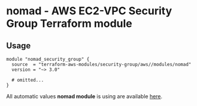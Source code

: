 # nomad - AWS EC2-VPC Security Group Terraform module

## Usage

```hcl
module "nomad_security_group" {
  source  = "terraform-aws-modules/security-group/aws//modules/nomad"
  version = "~> 3.0"

  # omitted...
}
```

All automatic values **nomad module** is using are available [here](https://github.com/terraform-aws-modules/terraform-aws-security-group/blob/master/modules/nomad/auto_values.tf).

<!-- BEGINNING OF PRE-COMMIT-TERRAFORM DOCS HOOK -->
<!-- END OF PRE-COMMIT-TERRAFORM DOCS HOOK -->
